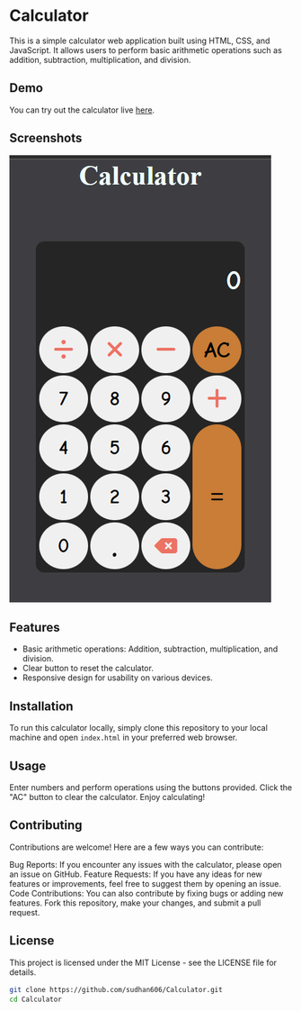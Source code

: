 # Calculator

This is a simple calculator web application built using HTML, CSS, and JavaScript. It allows users to perform basic arithmetic operations such as addition, subtraction, multiplication, and division.

## Demo

You can try out the calculator live [here](https://sudhan606.github.io/Calculator/).

## Screenshots

![Calculator Screenshot](/screenshots/calculator.png)

## Features

- Basic arithmetic operations: Addition, subtraction, multiplication, and division.
- Clear button to reset the calculator.
- Responsive design for usability on various devices.

## Installation

To run this calculator locally, simply clone this repository to your local machine and open `index.html` in your preferred web browser.


## Usage
Enter numbers and perform operations using the buttons provided.
Click the "AC" button to clear the calculator.
Enjoy calculating!

## Contributing
Contributions are welcome! Here are a few ways you can contribute:

Bug Reports: If you encounter any issues with the calculator, please open an issue on GitHub.
Feature Requests: If you have any ideas for new features or improvements, feel free to suggest them by opening an issue.
Code Contributions: You can also contribute by fixing bugs or adding new features. Fork this repository, make your changes, and submit a pull request.

## License
This project is licensed under the MIT License - see the LICENSE file for details.
```bash
git clone https://github.com/sudhan606/Calculator.git
cd Calculator
